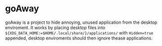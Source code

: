 # goAway
goAway is a project to hide annoying, unused application from the desktop enviroment. It works by placing desktop files into ```${XDG_DATA_HOME:=$HOME/.local/share/}/applications/``` with ```Hidden=true``` appended, desktop enviroments should then ignore thease applications.
